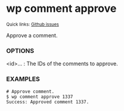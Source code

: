 # wp comment approve

<small>Quick links: <a href="https://github.com/issues?q=is%3Aopen+label%3Acommand%3Acomment-approve+sort%3Aupdated-desc+org%3Awp-cli">Github issues</a></small>

Approve a comment.

### OPTIONS

&lt;id&gt;...
: The IDs of the comments to approve.

### EXAMPLES

    # Approve comment.
    $ wp comment approve 1337
    Success: Approved comment 1337.


